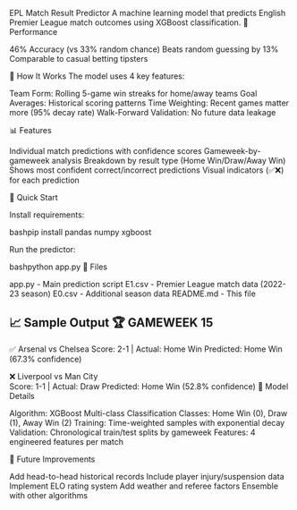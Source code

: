 EPL Match Result Predictor
A machine learning model that predicts English Premier League match outcomes using XGBoost classification.
🎯 Performance

46% Accuracy (vs 33% random chance)
Beats random guessing by 13%
Comparable to casual betting tipsters

🔧 How It Works
The model uses 4 key features:

Team Form: Rolling 5-game win streaks for home/away teams
Goal Averages: Historical scoring patterns
Time Weighting: Recent games matter more (95% decay rate)
Walk-Forward Validation: No future data leakage

📊 Features

Individual match predictions with confidence scores
Gameweek-by-gameweek analysis
Breakdown by result type (Home Win/Draw/Away Win)
Shows most confident correct/incorrect predictions
Visual indicators (✅❌) for each prediction

🚀 Quick Start

Install requirements:

bashpip install pandas numpy xgboost

Run the predictor:

bashpython app.py
📁 Files

app.py - Main prediction script
E1.csv - Premier League match data (2022-23 season)
E0.csv - Additional season data
README.md - This file

📈 Sample Output
🏆 GAMEWEEK 15
--------------------------------------------------
✅ Arsenal vs Chelsea
    Score: 2-1 | Actual: Home Win
    Predicted: Home Win (67.3% confidence)

❌ Liverpool vs Man City  
    Score: 1-1 | Actual: Draw
    Predicted: Home Win (52.8% confidence)
🎲 Model Details

Algorithm: XGBoost Multi-class Classification
Classes: Home Win (0), Draw (1), Away Win (2)
Training: Time-weighted samples with exponential decay
Validation: Chronological train/test splits by gameweek
Features: 4 engineered features per match

🔮 Future Improvements

Add head-to-head historical records
Include player injury/suspension data
Implement ELO rating system
Add weather and referee factors
Ensemble with other algorithms
